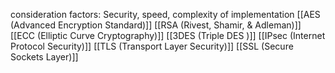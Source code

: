 consideration factors: Security, speed, complexity of implementation
[[AES (Advanced Encryption Standard)]]
[[RSA (Rivest, Shamir, & Adleman)]]
[[ECC (Elliptic Curve Cryptography)]]
[[3DES (Triple DES )]]
[[IPsec (Internet Protocol Security)]]
[[TLS (Transport Layer Security)]]
[[SSL (Secure Sockets Layer)]]
